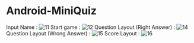 # Android-MiniQuiz

Input Name :
![11](https://user-images.githubusercontent.com/106570247/230915020-333fd4dd-8b84-495e-baca-26449d35cd11.png)
Start game :
![12](https://user-images.githubusercontent.com/106570247/230915832-89dfb345-ff16-420a-8879-bf4eceea7fb5.png)
Question Layout (Right Answer) :
![14](https://user-images.githubusercontent.com/106570247/230915887-3db5a6a0-6c39-4d3b-b398-07a87e2b6ed9.png)
Question Layout (Wrong Answer) :
![15](https://user-images.githubusercontent.com/106570247/230915910-3068c4be-0a34-4ffa-8884-f4cbc0419ee2.png)
Score Layout :
![16](https://user-images.githubusercontent.com/106570247/230915934-3bb0f3b9-f0ec-4442-8c21-c86211d66b48.png)
